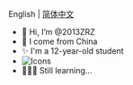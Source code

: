 English | [简体中文](https://github.com/2013ZRZ/2013ZRZ/blob/main/README_zh-cn.md)
- 👋 Hi, I’m @2013ZRZ
- 🎈 I come from China
- ✨ I'm a 12-year-old student
- ![Icons](https://mobaicons.com/icons/bash,c,cpp,csharp,debian,git,github,json,markdown,python?perline=30)
- 🏃🏻‍♂️ Still learning...
